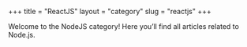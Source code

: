+++
title = "ReactJS"
layout = "category"
slug = "reactjs"
+++

Welcome to the NodeJS category! Here you’ll find all articles related to Node.js.
